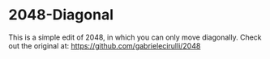 # 2048-Diagonal
This is a simple edit of 2048, in which you can only move diagonally. Check out the original at: https://github.com/gabrielecirulli/2048
